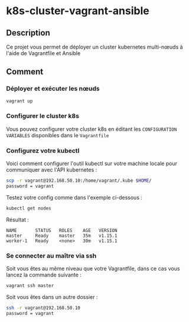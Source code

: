 # k8s-cluster-vagrant-ansible

## Description

Ce projet vous permet de déployer un cluster kubernetes multi-nœuds à l'aide de Vagrantfile et Ansible

## Comment

### Déployer et exécuter les nœuds

```sh
vagrant up
```

### Configurer le cluster k8s

Vous pouvez configurer votre cluster k8s en éditant les `CONFIGURATION VARIABLES` disponibles dans le `Vagrantfile`

### Configurez votre kubectl

Voici comment configurer l'outil kubectl sur votre machine locale pour communiquer avec l'API kubernetes :

```sh
scp -r vagrant@192.168.50.10:/home/vagrant/.kube $HOME/
password = vagrant
```
Testez votre config comme dans l'exemple ci-dessous :

```sh
kubectl get nodes
```

Résultat :

```
NAME       STATUS   ROLES    AGE   VERSION
master     Ready    master   35m   v1.15.1
worker-1   Ready    <none>   30m   v1.15.1
```

### Se connecter au maître via ssh

Soit vous êtes au même niveau que votre Vagrantfile, dans ce cas vous lancez la commande suivante :

```sh
vagrant ssh master
```

Soit vous êtes dans un autre dossier :

```sh
ssh -r vagrant@192.168.50.10
password = vagrant
```
